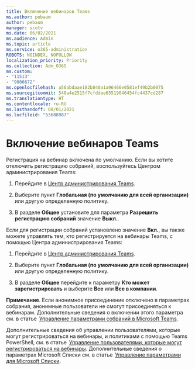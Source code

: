 ```yaml
---
title: Включение вебинаров Teams
ms.author: pebaum
author: pebaum
manager: scotv
ms.date: 06/02/2021
ms.audience: Admin
ms.topic: article
ms.service: o365-administration
ROBOTS: NOINDEX, NOFOLLOW
localization_priority: Priority
ms.collection: Adm_O365
ms.custom:
- "11513"
- "9006672"
ms.openlocfilehash: a56abdaae182b840a1a96466e0581ef49b2b0075
ms.sourcegitcommit: 540a4e2515f7cfddee65519046454fc4437cd287
ms.translationtype: HT
ms.contentlocale: ru-RU
ms.lasthandoff: 08/01/2021
ms.locfileid: "53688987"
---
```

# <a name="enable-teams-webinars"></a>Включение вебинаров Teams

Регистрация на вебинар включена по умолчанию. Если вы хотите отключить регистрацию собраний, воспользуйтесь Центром администрирования Teams: 

1. Перейдите в [Центр администрирования Teams](https://admin.teams.microsoft.com/policies/meetings). 

2. Выберите пункт **Глобальная (по умолчанию для всей организации)** или другую определенную политику. 

3. В разделе **Общее** установите для параметра **Разрешить регистрацию собраний** значение **Выкл.**. 

Если для регистрации собраний установлено значение **Вкл.**, вы также можете управлять тем, кто регистрируется на вебинары Teams, с помощью Центра администрирования Teams: 

1. Перейдите в [Центр администрирования Teams](https://admin.teams.microsoft.com/policies/meetings). 

2. Выберите пункт **Глобальная (по умолчанию для всей организации)** или другую определенную политику. 

3. В разделе **Общее** перейдите к параметру **Кто может зарегистрировать** и выберите **Все** или **Все в компании**. 

**Примечание**. Если анонимное присоединение отключено в параметрах собрания, анонимные пользователи не смогут присоединяться к вебинарам. Дополнительные сведения о включении этого параметра см. в статье  [Управление параметрами собраний в Microsoft Teams](/microsoftteams/meeting-settings-in-teams). 

Дополнительные сведения об управлении пользователями, которые могут регистрироваться на вебинары, и политиками с помощью Teams PowerShell, см. в статье  [Управление пользователями, которые могут регистрироваться на вебинары](/microsoftteams/set-up-webinars?source=docs#configure-who-can-register-for-webinars). Дополнительные сведения о параметрах Microsoft Списки см. в статье  [Управление параметрами для Microsoft Списки](/sharepoint/control-lists). 